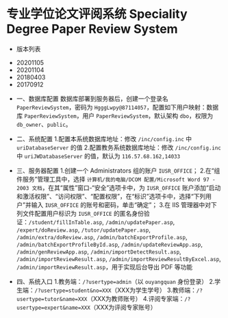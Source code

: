 # 专业学位论文评阅系统 Speciality Degree Paper Review System
+ 版本列表
- 20201105
- 20201104
- 20180403
- 20170912

+ 一、数据库配置
    数据库部署到服务器后，创建一个登录名 `PaperReviewSystem`，密码为 `HgggLwpy@87114057`，配置如下用户映射：数据库 `PaperReviewSystem`，用户 `PaperReviewSystem`，默认架构 `dbo`，权限为 `db_owner`、`public`。

+ 二、系统配置
    1.配置本系统数据库地址：修改 `/inc/config.inc` 中 `uriDatabaseServer` 的值
    2.配置教务系统数据库地址：修改 `/inc/config.inc` 中 `uriJWDatabaseServer` 的值，默认为 `116.57.68.162,14033`

+ 三、服务器配置
    1.创建一个 Administrators 组的账户 `IUSR_OFFICE`；
    2.在“组件服务”管理工具中，选择 `计算机/我的电脑/DCOM 配置/Microsoft Word 97 - 2003 文档`，在其“属性”窗口-“安全”选项卡中，为 `IUSR_OFFICE` 账户添加“启动和激活权限”、“访问权限”、“配置权限”，在“标识”选项卡中，选择“下列用户”并输入 `IUSR_OFFICE` 的账号和密码，单击“确定”；
    3.在 IIS 管理器中对下列文件配置用户标识为 `IUSR_OFFICE` 的匿名身份验证：`/student/fillInTable.asp`, `/admin/updatePaper.asp`, `/expert/doReview.asp`, `/tutor/updatePaper.asp`, `/admin/extra/doReview.asp`, `/admin/batchExportProfile.asp`, `/admin/batchExportProfileById.asp`, `/admin/updateReviewApp.asp`, `/admin/genReviewApp.asp`, `/admin/importDetectResult.asp`, `/admin/importReviewResult.asp`, `/admin/importReviewResultByExcel.asp`, `/admin/importReviewResult.asp`，用于实现后台导出 PDF 等功能

+ 四、系统入口
    1.教务端：`/?usertype=admin`（以 `ouyangquan` 身份登录）
    2.学生端：`/?usertype=student&no=XXX`（XXX为学生学号）
    3.教师端：`/?usertype=tutor&name=XXX`（XXX为教师账号）
    4.评阅专家端：`/?usertype=expert&name=XXX`（XXX为评阅专家账号）